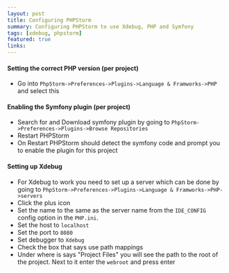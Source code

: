 ```yaml
---
layout: post
title: Configuring PHPStorm 
summary: Configuring PHPStorm to use Xdebug, PHP and Symfony
tags: [xdebug, phpstorm]
featured: true
links:
---
```


#### Setting the correct PHP version (per project)

- Go into `PhpStorm->Preferences->Plugins->Language & Framworks->PHP` and select this

#### Enabling the Symfony plugin (per project)

- Search for and Download symfony plugin by going to `PhpStorm->Preferences->Plugins->Browse Repositories`
- Restart PHPStorm
- On Restart PHPStorm should detect the symfony code and prompt you to enable the plugin for this project

#### Setting up Xdebug  

- For Xdebug to work you need to set up a server which can be done by going to `PhpStorm->Preferences->Plugins->Language & Framworks->PHP->servers`
- Click the plus icon
- Set the name to the same as the server name from the `IDE_CONFIG` config option in the `PHP.ini`. 
- Set the host to `localhost`
- Set the port to `8080` 
- Set debugger to `Xdebug`
- Check the box that says use path mappings
- Under where is says "Project Files" you will see the path to the root of the project. Next to it enter the `webroot` and press enter
